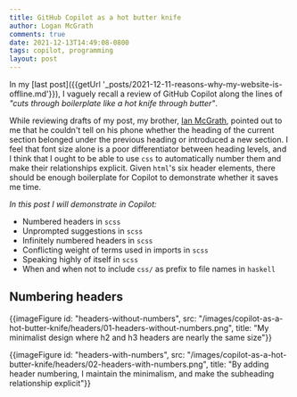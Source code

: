 ```yaml
---
title: GitHub Copilot as a hot butter knife
author: Logan McGrath
comments: true
date: 2021-12-13T14:49:08-0800
tags: copilot, programming
layout: post
---
```


In my [last post]({{getUrl '_posts/2021-12-11-reasons-why-my-website-is-offline.md'}}), I vaguely recall a review of GitHub Copilot along the lines of _"cuts through boilerplate like a hot knife through butter"_.

While reviewing drafts of my post, my brother, [Ian McGrath](https://www.ians.tech/), pointed out to me that he couldn't tell on his phone whether the heading of the current section belonged under the previous heading or introduced a new section. I feel that font size alone is a poor differentiator between heading levels, and I think that I ought to be able to use `css` to automatically number them and make their relationships explicit. Given `html`'s six header elements, there should be enough boilerplate for Copilot to demonstrate whether it saves me time.

<!--more-->

_In this post I will demonstrate in Copilot:_

* Numbered headers in `scss`
* Unprompted suggestions in `scss`
* Infinitely numbered headers in `scss`
* Conflicting weight of terms used in imports in `scss`
* Speaking highly of itself in `scss`
* When and when not to include `css/` as prefix to file names in `haskell`

## Numbering headers

<div id="numbered-headers">

{{imageFigure id: "headers-without-numbers",
      src: "/images/copilot-as-a-hot-butter-knife/headers/01-headers-without-numbers.png",
      title: "My minimalist design where h2 and h3 headers are nearly the same size"}}

{{imageFigure id: "headers-with-numbers",
      src: "/images/copilot-as-a-hot-butter-knife/headers/02-headers-with-numbers.png",
      title: "By adding header numbering, I maintain the minimalism, and make the subheading relationship explicit"}}

</div>
